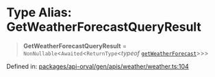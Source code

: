 # Type Alias: GetWeatherForecastQueryResult

> **GetWeatherForecastQueryResult** = `NonNullable`\<`Awaited`\<`ReturnType`\<*typeof* [`getWeatherForecast`](../functions/getWeatherForecast.md)\>\>\>

Defined in: [packages/api-orval/gen/apis/weather/weather.ts:104](https://github.com/the-inconvenience-store/mono-example/blob/a3e1f4667d455f254c4a536af743fc2dff215781/packages/api-orval/gen/apis/weather/weather.ts#L104)
